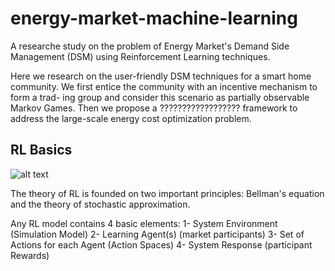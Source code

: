 # energy-market-machine-learning
A researche study on the problem of Energy Market's Demand Side Management (DSM) using Reinforcement Learning techniques.

Here we research on the user-friendly DSM techniques for a smart home community. We first entice the community with an incentive mechanism to form a trad-
ing group and consider this scenario as partially observable Markov Games. Then we propose a ?????????????????? framework to address the large-scale energy cost optimization problem.


## RL Basics

![alt text](https://raw.githubusercontent.com/amirashoori7/energy-market-RL/fig/RL%20in%20EM.jpg "RL in Electricity Market")

The theory of RL is founded on two important principles: Bellman's equation and the theory of stochastic approximation.

Any RL model contains 4 basic elements:
1- System Environment (Simulation Model)
2- Learning Agent(s) (market participants)
3- Set of Actions for each Agent (Action Spaces)
4- System Response (participant Rewards)
